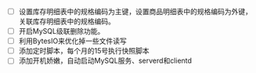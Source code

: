 - [ ] 设置库存明细表中的规格编码为主键，设置商品明细表中的规格编码为外键，关联库存明细表中的规格编码。
- [ ] 开启MySQL级联删除功能。
- [ ] 利用BytesIO来优化掉一些文件读写
- [ ] 添加定时脚本，每个月的15号执行快照脚本
- [ ] 添加开机娇嫩，自动启动MySQL服务、serverd和clientd
